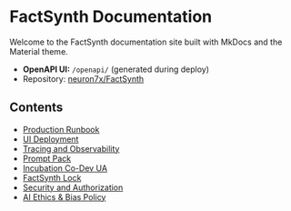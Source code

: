 # FactSynth Documentation

Welcome to the FactSynth documentation site built with MkDocs and the Material theme.

- **OpenAPI UI:** `/openapi/` (generated during deploy)
- Repository: [neuron7x/FactSynth](https://github.com/neuron7x/FactSynth)

## Contents

- [Production Runbook](prod-runbook.md)
- [UI Deployment](ui-deployment.md)
- [Tracing and Observability](tracing.md)
- [Prompt Pack](PromptPack.md)
- [Incubation Co-Dev UA](INCUBATION_CO_DEV_UA.md)
- [FactSynth Lock](FACTSYNTH_LOCK.md)
- [Security and Authorization](security.md)
- [AI Ethics & Bias Policy](ai-ethics-bias-policy.md)
